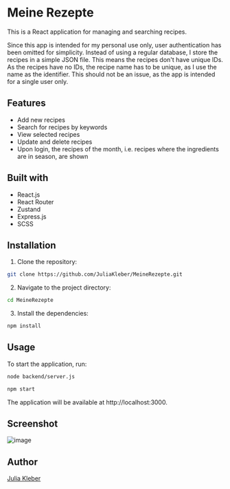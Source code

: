 # Meine Rezepte

This is a React application for managing and searching recipes.

Since this app is intended for my personal use only, user authentication has been omitted for simplicity. Instead of using a regular database, I store the recipes in a simple JSON file. This means the recipes don't have unique IDs. As the recipes have no IDs, the recipe name has to be unique, as I use the name as the identifier. This should not be an issue, as the app is intended for a single user only.

## Features

- Add new recipes
- Search for recipes by keywords
- View selected recipes
- Update and delete recipes
- Upon login, the recipes of the month, i.e. recipes where the ingredients are in season, are shown

## Built with

- React.js
- React Router
- Zustand
- Express.js
- SCSS

## Installation

1. Clone the repository:

  ```bash
  git clone https://github.com/JuliaKleber/MeineRezepte.git
  ```

2. Navigate to the project directory:

  ```bash
  cd MeineRezepte
  ```

3. Install the dependencies:

  ```bash
  npm install
  ```

## Usage

To start the application, run:

  ```bash
  node backend/server.js
  ```

  ```bash
  npm start
  ```

The application will be available at http://localhost:3000.

## Screenshot

![image](https://github.com/JuliaKleber/MeineRezepte/assets/142741980/7c368824-64d8-4fd5-89e9-af8f6bf602dd)

## Author

[Julia Kleber](https://github.com/JuliaKleber)
